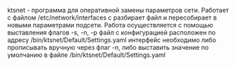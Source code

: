 ktsnet - программа для оперативной замены параметров сети.
Работает с файлом /etc/network/interfaces
с разбирает файл и пересобирает в новыми параметрами подсети.
Работа осуществляется с помощью выставления флагов -s, -n, -p
файл с конфигурацией расположен по адресу /bin/ktsnet/Default/Settings.yaml
интерфейс необходимо либо прописывать вручную через флаг -n, либо выставить 
значение по умолчанию в файле /bin/ktsnet/Default/Settings.yaml 
